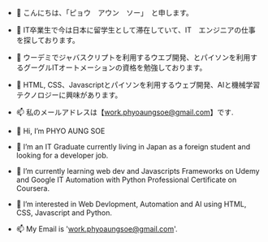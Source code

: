 - 👋 こんにちは、「ピョウ　アウン　ソー」　と申します。
- 👀 IT卒業生で今は日本に留学生として滞在していて、IT　エンジニアの仕事を探しております。
- 🌱 ウーデミでジャバスクリプトを利用するウエブ開発、とパイソンを利用するグーグルITオートメーションの資格を勉強しております。
- 💞️ HTML, CSS、Javascriptとパイソンを利用するウェブ開発、AIと機械学習テクノロジーに興味があります。
- 📫 私のメールアドレスは【work.phyoaungsoe@gmail.com】です.


- 👋 Hi, I’m PHYO AUNG SOE
- 👀 I’m an IT Graduate currently living in Japan as a foreign student and looking for a developer job.
- 🌱 I’m currently learning web dev and Javascripts Frameworks on Udemy and Google IT Automation with Python Professional Certificate on Coursera.
- 💞️ I’m interested in Web Devlopment, Automation and AI using HTML, CSS, Javascript and Python.
- 📫 My Email is 'work.phyoaungsoe@gmail.com'.

<!---
Aphyoe/Aphyoe is a ✨ special ✨ repository because its `README.md` (this file) appears on your GitHub profile.
You can click the Preview link to take a look at your changes.
--->

